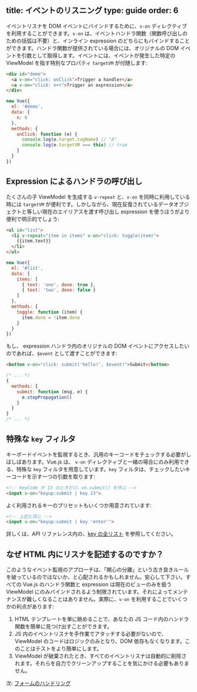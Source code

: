 title: イベントのリスニング
type: guide
order: 6
---

イベントリスナを DOM イベントにバインドするために、`v-on` ディレクティブを利用することができます。`v-on` は、イベントハンドラ関数（関数呼び出しのための括弧は不要）と、インライン expression のどちらにもバインドすることができます。ハンドラ関数が提供されている場合には、オリジナルの DOM イベントを引数として取得します。イベントには、イベントが発生した特定の ViewModel を指す特別なプロパティ `targetVM` が付随します:

``` html
<div id="demo">
  <a v-on="click: onClick">Trigger a handler</a>
  <a v-on="click: n++">Trigger an expression</a>
</div>
```

``` js
new Vue({
  el: '#demo',
  data: {
    n: 0
  },
  methods: {
    onClick: function (e) {
      console.log(e.target.tagName) // "A"
      console.log(e.targetVM === this) // true
    }
  }
})
```

## Expression によるハンドラの呼び出し

たくさんの子 ViewModel を生成する `v-repeat` と、`v-on` を同時に利用している時には `targetVM` が便利です。しかしながら、現在反復されているデータオブジェクトと等しい現在のエイリアスを渡す呼び出し expression を使うほうがより便利で明示的でしょう:

``` html
<ul id="list">
  <li v-repeat="item in items" v-on="click: toggle(item)">
    {{item.text}}
  </li>
</ul>
```

``` js
new Vue({
  el: '#list',
  data: {
    items: [
      { text: 'one', done: true },
      { text: 'two', done: false }
    ]
  },
  methods: {
    toggle: function (item) {
      item.done = !item.done
    }
  }
})
```

もし、 expression ハンドラ内のオリジナルの DOM イベントにアクセスしたいのであれば、`$event` として渡すことができます:

``` html
<button v-on="click: submit('hello!', $event)">Submit</button>
```

``` js
/* ... */
{
  methods: {
    submit: function (msg, e) {
      e.stopPropagation()
    }
  }
}
/* ... */
```

## 特殊な `key` フィルタ

キーボードイベントを監視するとき、汎用のキーコードをチェックする必要がしばしばあります。Vue.js は、 `v-on` ディレクティブと一緒の場合にのみ利用できる、特殊な `key` フィルタを用意しています。`key` フィルタは、チェックしたいキーコードを示す一つの引数を取ります:

``` html
<!-- keyCode が 13 のときだけ、vm.submit() を呼ぶ -->
<input v-on="keyup:submit | key 13">
```

よく利用されるキーのプリセットもいくつか用意されています:

``` html
<!-- 上記と同じ -->
<input v-on="keyup:submit | key 'enter'">
```

詳しくは、API リファレンス内の、[key の全リスト](/api/filters.html#key) を参照してください。

## なぜ HTML 内にリスナを記述するのですか？

このようなイベント監視のアプローチは、「関心の分離」という古き良きルールを破っているのではないか、と心配されるかもしれません。安心して下さい。すべての Vue.js のハンドラ関数と expression は現在のビューのみを扱う ViewModel にのみバインドされるよう制限されています。それによってメンテナンスが難しくなることはありません。実際に、`v-on` を利用することでいくつかの利点があります:

1. HTML テンプレートを単に眺めることで、あなたの JS コード内のハンドラ関数を簡単に見つけ出すことができます。
2. JS 内のイベントリスナを手作業でアタッチする必要がないので、ViewModel のコードはロジックのみとなり、DOM 依存もなくなります。このことはテストをより簡単にします。
3. ViewModel が破棄されたとき、すべてのイベントリスナは自動的に削除されます。それらを自力でクリーンアップすることを気にかける必要もありません。

次: [フォームのハンドリング](/guide/forms.html)
